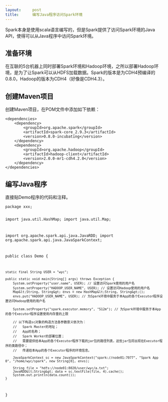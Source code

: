 ```yaml
---
layout:     post
title:      编写Java程序访问Spark环境
---
```

<div id="article_content" class="article_content clearfix csdn-tracking-statistics" data-pid="blog" data-mod="popu_307" data-dsm="post">
								            <link rel="stylesheet" href="https://csdnimg.cn/release/phoenix/template/css/ck_htmledit_views-f76675cdea.css">
						<div class="htmledit_views" id="content_views">
                
<p>Spark本身是使用scala语言编写的，但是Spark提供了访问Spark环境的Java API，使得可以从Java程序中访问Spark环境。</p>
<h2>准备环境</h2>
<p>在互联的5台机器上同时部署Spark环境和Hadoop环境，之所以部署Hadoop环境，是为了让Spark可以从HDFS加载数据。Spark的版本是为CDH4预编译的0.8.0，Hadoop的版本为CDH4（好像是CDH4.3）。</p>
<h2>创建Maven项目</h2>
<p>创建Maven项目，在POM文件中添加如下依赖：</p>
<pre><code class="language-html">&lt;dependencies&gt;
	&lt;dependency&gt;
		&lt;groupId&gt;org.apache.spark&lt;/groupId&gt;
		&lt;artifactId&gt;spark-core_2.9.3&lt;/artifactId&gt;
		&lt;version&gt;0.8.0-incubating&lt;/version&gt;
	&lt;/dependency&gt;
	&lt;dependency&gt;
		&lt;groupId&gt;org.apache.hadoop&lt;/groupId&gt;
		&lt;artifactId&gt;hadoop-client&lt;/artifactId&gt;
		&lt;version&gt;2.0.0-mr1-cdh4.2.0&lt;/version&gt;
	&lt;/dependency&gt;
&lt;/dependencies&gt;</code></pre>
<p></p>
<h2>编写Java程序</h2>
直接贴Demo程序的代码和注释。
<p></p>
<p></p>
<pre><code class="language-java">package xxx;

import java.util.HashMap;
import java.util.Map;

import org.apache.spark.api.java.JavaRDD;
import org.apache.spark.api.java.JavaSparkContext;

public class Demo {

	static final String USER = "wyc";

	public static void main(String[] args) throws Exception {
		System.setProperty("user.name", USER); // 设置访问Spark使用的用户名
		System.setProperty("HADOOP_USER_NAME", USER); // 设置访问Hadoop使用的用户名
		Map&lt;String, String&gt; envs = new HashMap&lt;String, String&gt;();
		envs.put("HADOOP_USER_NAME", USER); // 为Spark环境中服务于本App的各个Executor程序设置访问Hadoop使用的用户名

		System.setProperty("spark.executor.memory", "512m"); // 为Spark环境中服务于本App的各个Executor程序设置使用内存量的上限

		// 以下构造sc对象的构造方法各参数意义依次为：
		//   Spark Master的地址；
		//   App的名称；
		//   Spark Worker的部署位置；
		//   需要提供给本App的各个Executor程序下载的jar包的路径列表，这些jar包将出现在Executor程序的类路径中；
		//   传递给本App的各个Executor程序的环境信息。

		JavaSparkContext sc = new JavaSparkContext("spark://node01:7077", "Spark App 0", "/home/wyc/spark", new String[0], envs);

		String file = "hdfs://node01:8020/user/wyc/a.txt";
		JavaRDD&lt;String&gt; data = sc.textFile(file, 4).cache();
		System.out.println(data.count());
	}

}</code></pre><br><br><p></p>
<p></p>
            </div>
                </div>